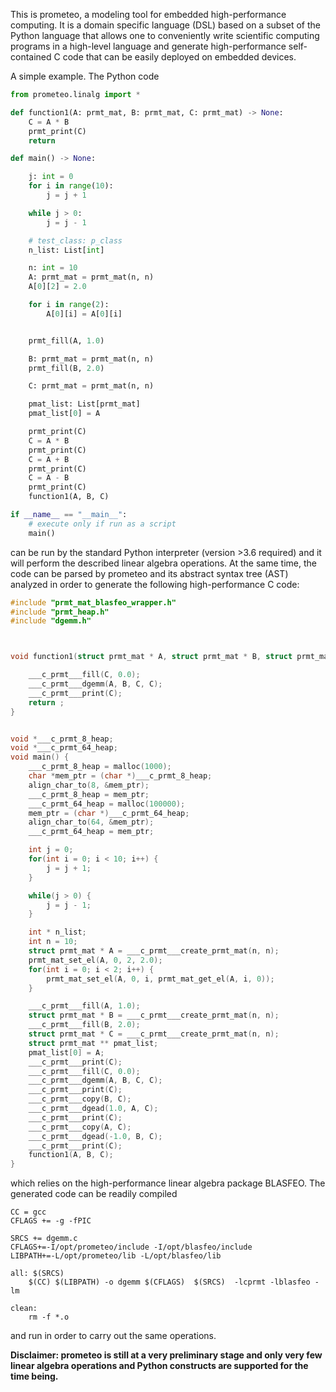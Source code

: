 This is prometeo, a modeling tool for embedded high-performance computing. It is a 
domain specific language (DSL) based on a subset of the Python language that allows 
one to conveniently write scientific computing programs in a high-level language and generate
high-performance self-contained C code that can be easily deployed on embedded devices.

A simple example. The Python code
```python
from prometeo.linalg import *

def function1(A: prmt_mat, B: prmt_mat, C: prmt_mat) -> None:
    C = A * B
    prmt_print(C)
    return

def main() -> None:

    j: int = 0
    for i in range(10):
        j = j + 1

    while j > 0:
        j = j - 1

    # test_class: p_class
    n_list: List[int]

    n: int = 10
    A: prmt_mat = prmt_mat(n, n)
    A[0][2] = 2.0

    for i in range(2):
        A[0][i] = A[0][i]


    prmt_fill(A, 1.0)

    B: prmt_mat = prmt_mat(n, n)
    prmt_fill(B, 2.0)

    C: prmt_mat = prmt_mat(n, n)

    pmat_list: List[prmt_mat]
    pmat_list[0] = A

    prmt_print(C)
    C = A * B
    prmt_print(C)
    C = A + B
    prmt_print(C)
    C = A - B
    prmt_print(C)
    function1(A, B, C)

if __name__ == "__main__":
    # execute only if run as a script
    main()
```
can be run by the standard Python interpreter (version >3.6 required) and it 
will perform the described linear algebra operations. At the same time, the code
can be parsed by prometeo and its abstract syntax tree (AST) analyzed in order
to generate the following high-performance C code:
```c
#include "prmt_mat_blasfeo_wrapper.h"
#include "prmt_heap.h"
#include "dgemm.h"



void function1(struct prmt_mat * A, struct prmt_mat * B, struct prmt_mat * C) {

    ___c_prmt___fill(C, 0.0);
    ___c_prmt___dgemm(A, B, C, C);
    ___c_prmt___print(C);
    return ;
}


void *___c_prmt_8_heap; 
void *___c_prmt_64_heap; 
void main() {
    ___c_prmt_8_heap = malloc(1000); 
    char *mem_ptr = (char *)___c_prmt_8_heap; 
    align_char_to(8, &mem_ptr);
    ___c_prmt_8_heap = mem_ptr;
    ___c_prmt_64_heap = malloc(100000); 
    mem_ptr = (char *)___c_prmt_64_heap; 
    align_char_to(64, &mem_ptr);
    ___c_prmt_64_heap = mem_ptr;

    int j = 0;
    for(int i = 0; i < 10; i++) {
        j = j + 1;
    }

    while(j > 0) {
        j = j - 1;
    }

    int * n_list;
    int n = 10;
    struct prmt_mat * A = ___c_prmt___create_prmt_mat(n, n);
    prmt_mat_set_el(A, 0, 2, 2.0);
    for(int i = 0; i < 2; i++) {
        prmt_mat_set_el(A, 0, i, prmt_mat_get_el(A, i, 0));
    }

    ___c_prmt___fill(A, 1.0);
    struct prmt_mat * B = ___c_prmt___create_prmt_mat(n, n);
    ___c_prmt___fill(B, 2.0);
    struct prmt_mat * C = ___c_prmt___create_prmt_mat(n, n);
    struct prmt_mat ** pmat_list;
    pmat_list[0] = A;
    ___c_prmt___print(C);
    ___c_prmt___fill(C, 0.0);
    ___c_prmt___dgemm(A, B, C, C);
    ___c_prmt___print(C);
    ___c_prmt___copy(B, C);
    ___c_prmt___dgead(1.0, A, C);
    ___c_prmt___print(C);
    ___c_prmt___copy(A, C);
    ___c_prmt___dgead(-1.0, B, C);
    ___c_prmt___print(C);
    function1(A, B, C);
}
```
which relies on the high-performance linear algebra package BLASFEO. The generated code can be
readily compiled
```make
CC = gcc
CFLAGS += -g -fPIC

SRCS += dgemm.c 
CFLAGS+=-I/opt/prometeo/include -I/opt/blasfeo/include
LIBPATH+=-L/opt/prometeo/lib -L/opt/blasfeo/lib 

all: $(SRCS) 
	$(CC) $(LIBPATH) -o dgemm $(CFLAGS)  $(SRCS)  -lcprmt -lblasfeo -lm

clean:
	rm -f *.o
```
and run in order to carry out the same operations.

__Disclaimer: prometeo is still at a very preliminary stage and only very few linear algebra operations and Python constructs are supported for the time being.__

